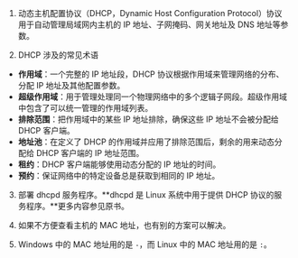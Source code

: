 1. 动态主机配置协议（DHCP，Dynamic Host Configuration Protocol）协议用于自动管理局域网内主机的 IP 地址、子网掩码、网关地址及 DNS 地址等参数。

2. DHCP 涉及的常见术语
- **作用域**：一个完整的 IP 地址段，DHCP 协议根据作用域来管理网络的分布、分配 IP 地址及其他配置参数。
- **超级作用域**：用于管理处理同一个物理网络中的多个逻辑子网段。超级作用域中包含了可以统一管理的作用域列表。
- **排除范围**：把作用域中的某些 IP 地址排除，确保这些 IP 地址不会被分配给 DHCP 客户端。
- **地址池**：在定义了 DHCP 的作用域并应用了排除范围后，剩余的用来动态分配给 DHCP 客户端的 IP 地址范围。
- **租约**：DHCP 客户端能够使用动态分配的 IP 地址的时间。
- **预约**：保证网络中的特定设备总是获取到相同的 IP 地址。

3. 部署 dhcpd 服务程序。**dhcpd 是 Linux 系统中用于提供 DHCP 协议的服务程序。**更多内容参见原书。

4. 如果不方便查看主机的 MAC 地址，也有别的方案可以解决。

5. Windows 中的 MAC 地址用的是 `-`，而 Linux 中的 MAC 地址用的是 `:`。